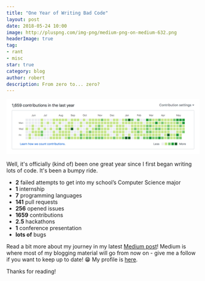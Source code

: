 ```yaml
---
title: "One Year of Writing Bad Code"
layout: post
date: 2018-05-24 10:00
image: http://pluspng.com/img-png/medium-png-on-medium-632.png
headerImage: true
tag:
- rant
- misc
star: true
category: blog
author: robert
description: From zero to... zero?
---
```


<p align="center">
    <img src="/assets/images/posts/oneyear.png" />
</p>

Well, it's officially (kind of) been one great year since I first began writing lots of code. It's been a bumpy ride.

- **2** failed attempts to get into my school’s Computer Science major
- **1** internship
- **7** programming languages
- **141** pull requests
- **256** opened issues
- **1659** contributions
- **2.5** hackathons
- **1** conference presentation
- **lots of** bugs

Read a bit more about my journey in my latest [Medium post](https://medium.com/@bobheadxi/one-year-of-writing-bad-code-d712f725f1e8)! Medium is where most of my blogging material will go from now on - give me a follow if you want to keep up to date! 😁 My profile is [here](https://medium.com/@bobheadxi).

Thanks for reading!
